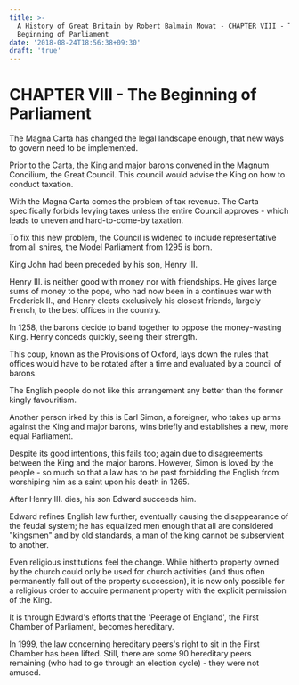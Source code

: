 ```yaml
---
title: >-
  A History of Great Britain by Robert Balmain Mowat - CHAPTER VIII - The
  Beginning of Parliament
date: '2018-08-24T18:56:38+09:30'
draft: 'true'
---
```

# CHAPTER VIII - The Beginning of Parliament

The Magna Carta has changed the legal landscape enough, that new ways to govern need to be implemented.

Prior to the Carta, the King and major barons convened in the Magnum Concilium, the Great Council. This council would advise the King on how to conduct taxation.

With the Magna Carta comes the problem of tax revenue. The Carta specifically forbids levying taxes unless the entire Council approves - which leads to uneven and hard-to-come-by taxation.

To fix this new problem, the Council is widened to include representative from all shires, the Model Parliament from 1295 is born.

King John had been preceded by his son, Henry III.

Henry III. is neither good with money nor with friendships. He gives large sums of money to the pope, who had now been in a continues war with Frederick II., and Henry elects exclusively his closest friends, largely French, to the best offices in the country.

In 1258, the barons decide to band together to oppose the money-wasting King. Henry conceds quickly, seeing their strength.

This coup, known as the Provisions of Oxford, lays down the rules that offices would have to be rotated after a time and evaluated by a council of barons.

The English people do not like this arrangement any better than the former kingly favouritism. 

Another person irked by this is Earl Simon, a foreigner, who takes up arms against the King and major barons, wins briefly and establishes a new, more equal Parliament.

Despite its good intentions, this fails too; again due to disagreements between the King and the major barons. However, Simon is loved by the people - so much so that a law has to be past forbidding the English from worshiping him as a saint upon his death in 1265.

After Henry III. dies, his son Edward succeeds him.

Edward refines English law further, eventually causing the disappearance of the feudal system; he has equalized men enough that all are considered "kingsmen" and by old standards, a man of the king cannot be subservient to another.

Even religious institutions feel the change. While hitherto property owned by the church could only be used for church activities (and thus often permanently fall out of the property succession), it is now only possible for a religious order to acquire permanent property with the explicit permission of the King.

It is through Edward's efforts that the 'Peerage of England', the First Chamber of Parliament, becomes hereditary.

In 1999, the law concerning hereditary peers's right to sit in the First Chamber has been lifted.  Still, there are some 90 hereditary peers remaining (who had to go through an election cycle) - they were not amused.
